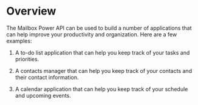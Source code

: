 # Overview

The Mailbox Power API can be used to build a number of applications that can help improve your productivity and organization. Here are a few examples:

1. A to-do list application that can help you keep track of your tasks and priorities.

2. A contacts manager that can help you keep track of your contacts and their contact information.

3. A calendar application that can help you keep track of your schedule and upcoming events.
